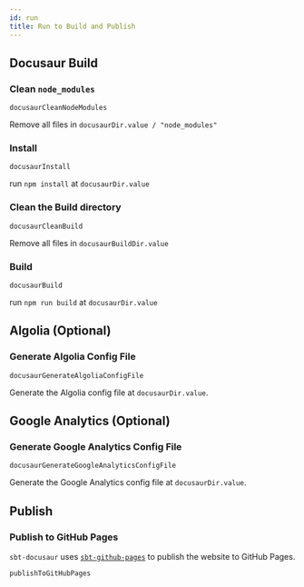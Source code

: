 ```yaml
---
id: run
title: Run to Build and Publish
---
```


## Docusaur Build

### Clean `node_modules`

```
docusaurCleanNodeModules
```

Remove all files in `docusaurDir.value / "node_modules"`


### Install

```
docusaurInstall
```

run `npm install` at `docusaurDir.value`


### Clean the Build directory

```
docusaurCleanBuild
```

Remove all files in `docusaurBuildDir.value`


### Build
```
docusaurBuild
```
run `npm run build` at `docusaurDir.value`


## Algolia (Optional)

### Generate Algolia Config File

```
docusaurGenerateAlgoliaConfigFile
```
Generate the Algolia config file at `docusaurDir.value`.

## Google Analytics  (Optional)

### Generate Google Analytics Config File
```
docusaurGenerateGoogleAnalyticsConfigFile
```
Generate the Google Analytics config file at `docusaurDir.value`.

## Publish

### Publish to GitHub Pages
`sbt-docusaur` uses <a href="https://sbt-github-pages.kevinly.dev" target="_blank"><code>sbt-github-pages</code></a> to publish the website to GitHub Pages.
```
publishToGitHubPages
```
